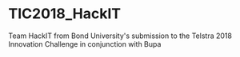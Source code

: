 # TIC2018_HackIT
Team HackIT from Bond University's submission to the Telstra 2018 Innovation Challenge in conjunction with Bupa
